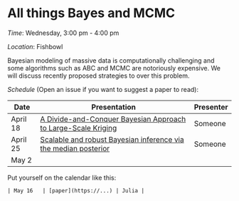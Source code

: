 # All things Bayes and MCMC
*Time*: Wednesday, 3:00 pm - 4:00 pm

*Location*: Fishbowl

Bayesian modeling of massive data is computationally challenging and some algorithms such as ABC and MCMC are notoriously expensive. We will discuss recently proposed strategies to over this problem.   

*Schedule* (Open an issue if you want to suggest a paper to read):

| Date | Presentation | Presenter |
|------|--------------|-----------|
| April 18 | [A Divide-and-Conquer Bayesian Approach to Large-Scale Kriging](https://arxiv.org/pdf/1712.09767.pdf)| Someone |
| April 25 | [Scalable and robust Bayesian inference via the median posterior](http://proceedings.mlr.press/v32/minsker14.pdf)| Someone |
| May 2 | |  |



Put yourself on the calendar like this:
```
| May 16   | [paper](https://...) | Julia |
